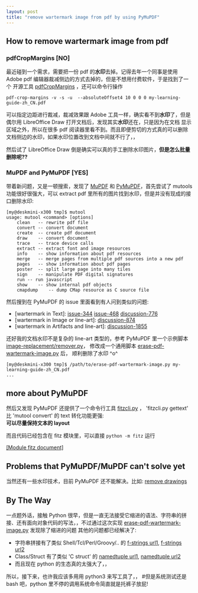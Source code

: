 ```yaml
---
layout: post
title: "remove wartermark image from pdf by using PyMuPDF"
---
```


## How to remove wartermark image from pdf
### pdfCropMargins \[NO]
最近碰到一个需求，需要把一份 pdf 的**水印**去掉。记得去年一个同事是使用 Adobe pdf 编辑器裁减侧边的方式去掉的，但是不想用付费软件，于是找到了一个
开源工具 [pdfCropMargins](https://pypi.org/project/pdfCropMargins/) ，还可以命令行操作
```
pdf-crop-margins -v -s -u  --absoluteOffset4 10 0 0 0 my-learning-guide-zh_CN.pdf
```
可以指定边距进行裁减，裁减效果跟 Adobe 工具一样，确实看不到**水印**了，但是偶尔用 LibreOffice Draw 打开文档后，发现其实**水印**还在，只是因为在文档
显示区域之外，所以在很多 pdf 阅读器里看不到。而且即便剪切的方式真的可以删除文档侧边的水印，如果水印位置改到文档中间就不行了，，

然后试了 LibreOffice Draw 倒是确实可以真的手工删除水印图片，**但是怎么批量删除呢??**


### MuPDF and PyMuPDF \[YES]
带着新问题，又是一顿搜索，发现了 [MuPDF](https://mupdf.com/) 和 [PyMuPDF](https://github.com/pymupdf/PyMuPDF-Utilities)，首先尝试了 mutools 
功能很好很强大，可以 extract pdf 里所有的图片找到水印，但是并没有现成的接口删除水印:
```
[my@deskmini-x300 tmp]$ mutool 
usage: mutool <command> [options]
	clean	-- rewrite pdf file
	convert	-- convert document
	create	-- create pdf document
	draw	-- convert document
	trace	-- trace device calls
	extract	-- extract font and image resources
	info	-- show information about pdf resources
	merge	-- merge pages from multiple pdf sources into a new pdf
	pages	-- show information about pdf pages
	poster	-- split large page into many tiles
	sign	-- manipulate PDF digital signatures
	run	-- run javascript
	show	-- show internal pdf objects
	cmapdump	-- dump CMap resource as C source file
```
然后搜到在 PyMuPDF 的 issue 里面看到有人问到类似的问题: 
- \[wartermark in Text]: [issue-344](https://github.com/pymupdf/PyMuPDF/issues/344) [issue-468](https://github.com/pymupdf/PyMuPDF/issues/468) [discussion-776](https://github.com/pymupdf/PyMuPDF/discussions/776)  
- \[wartermark in Image or line-art]: [discussion-874](https://github.com/pymupdf/PyMuPDF/discussions/874)  
- \[wartermark in Artifacts and line-art]: [discussion-1855](https://github.com/pymupdf/PyMuPDF/discussions/1855) 

还好我的文档水印不是复杂的 line-art 类型的，参考 PyMuPDF 里一个示例脚本 [image-replacement/remover.py](https://github.com/pymupdf/PyMuPDF-Utilities/blob/master/image-replacement/remover.py)，
修改成一个通用脚本 [erase-pdf-wartermark-image.py](https://github.com/tcler/argparse-getopt-examples/blob/master/python/erase-pdf-wartermark-image.py) 后，
顺利删除了水印 ^o^
```
[my@deskmini-x300 tmp]$ /path/to/erase-pdf-wartermark-image.py my-learning-guide-zh_CN.pdf
...
```


## more about PyMuPDF
然后又发现 PyMuPDF 还提供了一个命令行工具 [fitzcli.py](https://github.com/pymupdf/PyMuPDF-Utilities/blob/master/text-extraction/fitzcli.py) ，
'fitzcli.py gettext' 比 'mutool convert' 的 text 转化功能更强:  
**可以尽量保持文本的 layout** 

而且代码已经包含在 fitz 模块里，可以直接 `python -m fitz` 运行

[[Module fitz document]](https://pymupdf.readthedocs.io/en/latest/module.html)


## Problems that PyMuPDF/MuPDF can't solve yet
当然还有一些水印技术，目前 PyMuPDF 还不能解决。比如: [remove drawings](https://github.com/pymupdf/PyMuPDF/discussions/865)


## By The Way
一点题外话，接触 Python 很早，但是一直无法接受它缩进的语法、字符串的拼接、还有面向对象代码的写法，，不过通过这次实现 [erase-pdf-wartermark-image.py](https://github.com/tcler/argparse-getopt-examples/blob/master/python/erase-pdf-wartermark-image.py) 发现除了缩进的问题 其他的问题都已经解决了:
- 字符串拼接有了类似 Shell/Tcl/Perl/Groovy/.. 的 [f-strings url1](https://realpython.com/python-f-strings/), [f-strings url2](https://docs.python.org/3/reference/lexical_analysis.html#f-strings)
- Class/Struct 有了类似 'C struct' 的 [namedtuple url1](https://realpython.com/python-namedtuple/), [namedtuple url2](https://docs.python.org/3.9/library/collections.html#collections.namedtuple)
- 而且现在 python 的生态真的太强大了，，  

所以，接下来，也许我应该多用用 python3 来写工具了，， #但是系统测试还是 bash 吧，python 里不停的调用系统命令简直就是托裤子放屁!

